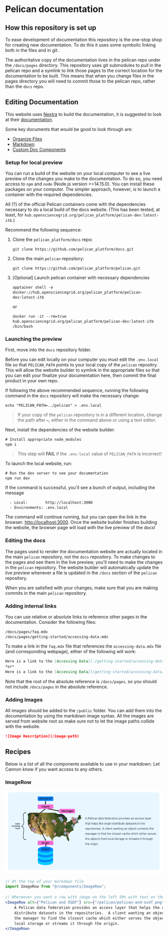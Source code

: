 # Pelican documentation

## How this repository is set up

To ease development of documentation this repository is the one-stop shop for creating new documentation. To do this 
it uses some symbolic linking both in the files and in git. 

The authoritative copy of the documentation lives in the pelican repo under the `/docs/pages` directory. This repository
uses git submodules to pull in the pelican repo and a symlink to link those pages to the correct location for the
documentation to be built. This means that when you change files in the pages directory you will need to commit those to 
the pelican repo, rather than the `docs` repo.

## Editing Documentation

This website uses [Nextra](https://nextra.site/) to build the documentation, it is suggested to look at their
[documentation](https://nextra.site/docs).

Some key documents that would be good to look through are:
- [Organize Files](https://nextra.site/docs/guide/organize-files)
- [Markdown](https://nextra.site/docs/guide/markdown)
- [Custom Doc Components](https://nextra.site/docs/guide/built-ins)

### Setup for local preview

You can run a build of the website on your local computer to see a live preview of the changes you make to the documentation.
To do so, you need access to `npm` and `node` (Node.js version >=14.15.0). 
You can install these packages on your computer. 
The simpler approach, however, is to launch a container with the required dependencies.

All (?) of the official Pelican containers come with the dependencies necessary to do a local build of the docs website.
(This has been tested, at least, for `hub.opensciencegrid.org/pelican_platform/pelican-dev:latest-itb`.)

Recommend the following sequence:

1. Clone the `pelican_platform/docs` repo:

   ```shell
   git clone https://github.com/pelican_platform/docs.git
   ```

2. Clone the main `pelican` repository:

   ```shell
   git clone https://github.com/pelican_platform/pelican.git
   ```

3. [Optional] Launch pelican container with necessary dependencies

   ```shell
   apptainer shell -e docker://hub.opensciencegrid.org/pelican_platform/pelican-dev:latest-itb
   ```

   or

   ```shell
   docker run -it --rm=true hub.opensciencegrid.org/pelican_platform/pelican-dev:latest-itb /bin/bash
   ```

### Launching the preview

First, move into the `docs` repository folder.

Before you can edit locally on your computer you must edit the `.env.local` file so that `PELICAN_PATH` points to your local
copy of the `pelican` repositry. This will allow the website builder to symlink in the appropriate files so that you can edit your 
finalize your documentation here, then commit the final product in your own repo.

If following the above recommended sequence, running the following command in the `docs` repository will make the necessary change:

```shell
echo "PELICAN_PATH=../pelican" > .env.local
```

> If your copy of the `pelican` repository is in a different location, change the path after `=`, either in the command above or using
> a text editor.

Next, install the dependencies of the website builder:

```shell
# Install appropriate node_modules
npm i
```

> This step will **FAIL** if the `.env.local` value of `PELICAN_PATH` is incorrect!

To launch the local website, run: 

```shell
# Run the dev server to see your documentation
npm run dev
```

If the command is successful, you'll see a bunch of output, including the message

```
  - Local:        http://localhost:3000
  - Environments: .env.local
```

The command will continue running, but you can open the link in the browser: [http://localhost:3000](http://localhost:3000). 
Once the website builder finishes building the website, the browser page will load with the live preview of the docs!

### Editing the docs

The pages used to render the documentation website are actually located in the main `pelican` repository, not the `docs` repository.
To make changes to the pages and see them in the live preview, you'll need to make the changes in the `pelican` repository.
The website builder will automatically update the live preview whenever a file is updated in the `/docs` section of the `pelican` repository.

When you are satisfied with your changes, make sure that you are making commits in the main `pelican` repository.

### Adding internal links

You can use relative or absolute links to reference other pages in the documentation.
Consider the following files:

```
/docs/pages/faq.mdx
/docs/pages/getting-started/accessing-data.mdx
```

To make a link in the `faq.mdx` file that references the `accessing-data.mdx` file (and corresponding webpage), either of the following will work:

```markdown
Here is a link to the [Accessing Data](./getting-started/accessing-data) guide using a relative reference.
*or*
Here is a link to the [Accessing Data](/getting-started/accessing-data) guide using an absolute reference.
```

Note that the root of the absolute reference is `/docs/pages`, so you should not include `/docs/pages` in the absolute reference.

### Adding Images

All images should be added to the `/public` folder. You can add them into the documentation by using the markdown image
syntax. All the images are served from website root so make sure not to let the image paths collide with the website. 

```markdown
![Image Description](/image-path)
```

## Recipes

Below is a list of all the components available to use in your markdown. Let Cannon know if you want access to any
others.

### ImageRow

![ImageRow View](.github/images/ImageRow.png)

```jsx
// At the top of your markdown file
import ImageRow from "@/components/ImageRow";

// Whereever you want a row with image on the left 50% with text on the right 50%
<ImageRow alt={"Pelican and OSDF"} src={"/pelican/pelican-and-osdf.png"}>
	A Pelican data federation provides an access layer that helps the origin
	distribute datasets in the repositories.  A client wanting an object contacts
	the manager to find the closest cache which either serves the objects from
	local storage or streams it through the origin.
</ImageRow>
```
